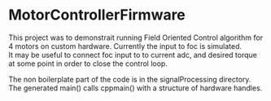 # MotorControllerFirmware

This project was to demonstrait running Field Oriented Control algorithm for 4 motors on custom hardware. Currently the input to foc is simulated.  
It may be useful to connect foc input to to current adc, and desired torque at some point in order to close the control loop.

The non boilerplate part of the code is in the signalProcessing directory. The generated main() calls cppmain() with a structure of hardware handles.
